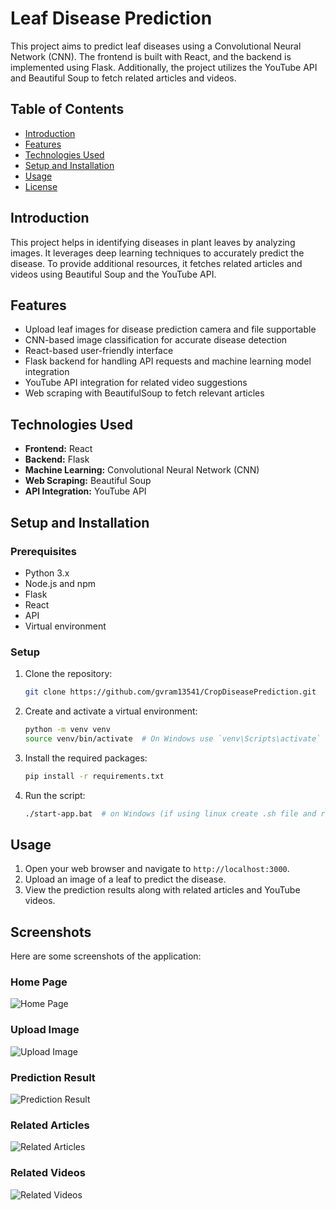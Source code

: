 # Leaf Disease Prediction

This project aims to predict leaf diseases using a Convolutional Neural Network (CNN). The frontend is built with React, and the backend is implemented using Flask. Additionally, the project utilizes the YouTube API and Beautiful Soup to fetch related articles and videos.

## Table of Contents
- [Introduction](#introduction)
- [Features](#features)
- [Technologies Used](#technologies-used)
- [Setup and Installation](#setup-and-installation)
- [Usage](#usage)
- [License](#license)

## Introduction
This project helps in identifying diseases in plant leaves by analyzing images. It leverages deep learning techniques to accurately predict the disease. To provide additional resources, it fetches related articles and videos using Beautiful Soup and the YouTube API.

## Features
- Upload leaf images for disease prediction camera and file supportable
- CNN-based image classification for accurate disease detection
- React-based user-friendly interface
- Flask backend for handling API requests and machine learning model integration
- YouTube API integration for related video suggestions
- Web scraping with BeautifulSoup to fetch relevant articles

## Technologies Used
- **Frontend:** React
- **Backend:** Flask
- **Machine Learning:** Convolutional Neural Network (CNN)
- **Web Scraping:** Beautiful Soup
- **API Integration:** YouTube API

## Setup and Installation

### Prerequisites
- Python 3.x
- Node.js and npm
- Flask
- React
- API
- Virtual environment

### Setup
1. Clone the repository:
    ```bash
    git clone https://github.com/gvram13541/CropDiseasePrediction.git
    ```

2. Create and activate a virtual environment:
    ```bash
    python -m venv venv
    source venv/bin/activate  # On Windows use `venv\Scripts\activate`
    ```

3. Install the required packages:
    ```bash
    pip install -r requirements.txt
    ```
4. Run the script:
    ```bash
    ./start-app.bat  # on Windows (if using linux create .sh file and run it)
    ```

## Usage
1. Open your web browser and navigate to `http://localhost:3000`.
2. Upload an image of a leaf to predict the disease.
3. View the prediction results along with related articles and YouTube videos.


## Screenshots
Here are some screenshots of the application:

### Home Page
![Home Page](screenshots/home_page.png)

### Upload Image
![Upload Image](screenshots/upload_image.png)

### Prediction Result
![Prediction Result](screenshots/prediction_result.png)

### Related Articles
![Related Articles](screenshots/related_articles.png)

### Related Videos
![Related Videos](screenshots/related_videos.png)
